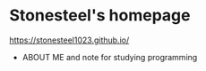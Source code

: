 # Stonesteel's homepage
 https://stonesteel1023.github.io/ 
* ABOUT ME and note for studying programming


